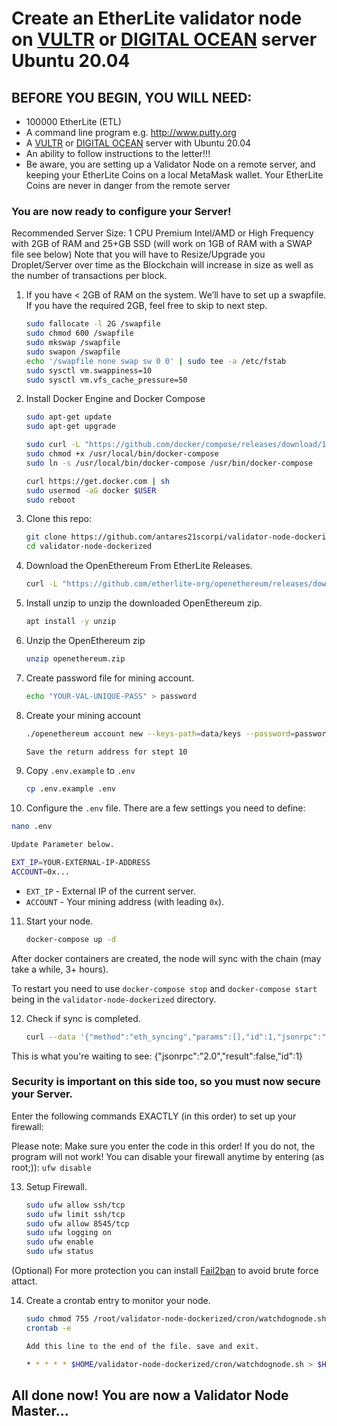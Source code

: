 # Create an EtherLite validator node on [VULTR](https://www.vultr.com/?ref=6881736) or [DIGITAL OCEAN](https://m.do.co/c/e2c65321d0d2) server Ubuntu 20.04

## BEFORE YOU BEGIN, YOU WILL NEED:
- 100000 EtherLite (ETL)
- A command line program e.g. http://www.putty.org
- A [VULTR](https://www.vultr.com/?ref=6881736) or [DIGITAL OCEAN](https://m.do.co/c/e2c65321d0d2) server with Ubuntu 20.04
- An ability to follow instructions to the letter!!!
- Be aware, you are setting up a Validator Node on a remote server, and keeping your EtherLite Coins on a local MetaMask wallet. Your EtherLite Coins are never in danger from the remote server

### You are now ready to configure your Server!

Recommended Server Size: 1 CPU Premium Intel/AMD or High Frequency with 2GB of RAM and 25+GB SSD (will work on 1GB of RAM with a SWAP file see below) Note that you will have to Resize/Upgrade you Droplet/Server over time as the Blockchain will increase in size as well as the number of transactions per block.

1. If you have < 2GB of RAM on the system. We’ll have to set up a swapfile. If you have the required 2GB, feel free to skip to next step.

   ```bash
   sudo fallocate -l 2G /swapfile
   sudo chmod 600 /swapfile
   sudo mkswap /swapfile
   sudo swapon /swapfile
   echo '/swapfile none swap sw 0 0' | sudo tee -a /etc/fstab
   sudo sysctl vm.swappiness=10
   sudo sysctl vm.vfs_cache_pressure=50
   ```

2. Install Docker Engine and Docker Compose

   ```bash
   sudo apt-get update
   sudo apt-get upgrade
   
   sudo curl -L "https://github.com/docker/compose/releases/download/1.29.2/docker-compose-$(uname -s)-$(uname -m)" -o /usr/local/bin/docker-compose
   sudo chmod +x /usr/local/bin/docker-compose
   sudo ln -s /usr/local/bin/docker-compose /usr/bin/docker-compose
   
   curl https://get.docker.com | sh
   sudo usermod -aG docker $USER
   sudo reboot
   ```

3. Clone this repo:

   ```bash
   git clone https://github.com/antares21scorpi/validator-node-dockerized
   cd validator-node-dockerized
   ```

4. Download the OpenEthereum From EtherLite Releases.

   ```bash
   curl -L "https://github.com/etherlite-org/openethereum/releases/download/v3.2.2-rc.1/openethereum-ubuntu20.04.zip" -o openethereum.zip
   ```

5. Install unzip to unzip the downloaded OpenEthereum zip.

   ```bash
   apt install -y unzip
   ```

6. Unzip the OpenEthereum zip
   ```bash
   unzip openethereum.zip
   ```
7. Create password file for mining account.
   ```bash
   echo "YOUR-VAL-UNIQUE-PASS" > password
   ```
8. Create your mining account

   ```bash
   ./openethereum account new --keys-path=data/keys --password=password --chain=etherlite
   
   Save the return address for stept 10
   ```

9. Copy `.env.example` to `.env`

   ```bash
   cp .env.example .env
   ```

10. Configure the `.env` file. There are a few settings you need to define:

   ```bash
   nano .env
   
   Update Parameter below.
   
   EXT_IP=YOUR-EXTERNAL-IP-ADDRESS
   ACCOUNT=0x...
   ```

   - `EXT_IP` - External IP of the current server.
   - `ACCOUNT` - Your mining address (with leading `0x`).

11. Start your node.

    ```bash
    docker-compose up -d
    ```

After docker containers are created, the node will sync with the chain (may take a while, 3+ hours).

To restart you need to use `docker-compose stop` and `docker-compose start` being in the `validator-node-dockerized` directory.

12. Check if sync is completed.

    ```bash
    curl --data '{"method":"eth_syncing","params":[],"id":1,"jsonrpc":"2.0"}' -H "Content-Type: application/json" -X POST localhost:8545
    ```
    
This is what you're waiting to see: {"jsonrpc":"2.0","result":false,"id":1}

### Security is important on this side too, so you must now secure your Server.

Enter the following commands EXACTLY (in this order) to set up your firewall:

Please note: Make sure you enter the code in this order! If you do not, the program will not work! You can disable your firewall anytime by entering (as root;)): `ufw disable`

13. Setup Firewall.

    ```bash
    sudo ufw allow ssh/tcp
    sudo ufw limit ssh/tcp
    sudo ufw allow 8545/tcp
    sudo ufw logging on
    sudo ufw enable
    sudo ufw status
    ```

(Optional) For more protection you can install [Fail2ban](https://linuxize.com/post/install-configure-fail2ban-on-ubuntu-20-04/) to avoid brute force attact.

14. Create a crontab entry to monitor your node.

    ```bash
    sudo chmod 755 /root/validator-node-dockerized/cron/watchdognode.sh
    crontab -e
    
    Add this line to the end of the file. save and exit.
    
    * * * * * $HOME/validator-node-dockerized/cron/watchdognode.sh > $HOME/validator-node-dockerized/cron/watchdognode.log 2>&1
    ```

## All done now! You are now a Validator Node Master...
